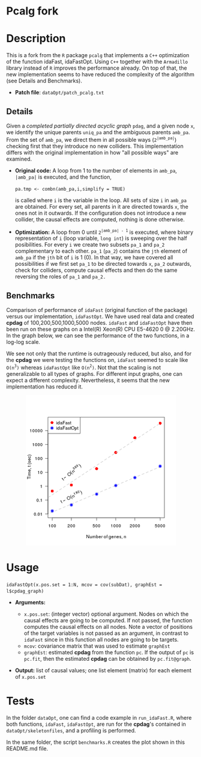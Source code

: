 # Pcalg fork

# Description 

 This is a fork from the `R` package `pcalg` 
that implements a `C++` optimization of the 
function idaFast, idaFastOpt. Using `C++` together
with the `Armadillo` library instead of `R` improves the 
performance already. On top of that, the new implementation
seems to have reduced the complexity of the algorithm (see 
Details and Benchmarks). 

* **Patch file**:  `dataOpt/patch_pcalg.txt`
 

## Details

Given a *completed partially directed acyclic graph* `pdag`, and
a given node `x`, we identify the unique parents `uniq_pa`  and the 
ambiguous parents `amb_pa`. From the set of `amb_pa`, we direct them 
in all possible ways (`2`<sup>`|amb_pa|`</sup>) checking first that 
they introduce no new colliders. This implementation differs with 
the original implementation in how "all possible ways" are examined. 

* **Original code:** A loop from 1 to the number of elements
in `amb_pa`, `|amb_pa|` is executed, and the function,
 
   ``pa.tmp <- combn(amb_pa,i,simplify = TRUE)``

   is called where `i` is the variable in the loop. All sets of size `i` in `amb_pa`
are obtained. For every set, all parents in it are directed towards 
`x`, the ones not in it  outwards. If the configuration does not introduce a new 
collider, the causal effects are computed, nothing is done otherwise. 

* **Optimization:** A loop from 0 until  `2`<sup>`|amb_pa| - 1`</sup> is executed, 
where binary representation of `i` (loop variable, `long int`) is sweeping 
over the half posibilities. For every `i` we create two subsets 
`pa_1` and `pa_2` complementary to each other. `pa_1` (`pa_2`) contains the `jth` element
of `amb_pa` if the `jth` bit of `i` is 1 (0).  In that way, we have covered all 
possibilities if we first set `pa_1` to be directed towards `x`, `pa_2` outwards, 
check for colliders, compute causal effects and then do the same reversing the roles
of `pa_1` and `pa_2.`

 

## Benchmarks 

 Comparison of performance of  `idaFast` (original function of the package)
versus our implementation, `idaFastOpt`. We have used  real data and created **cpdag** of
100,200,500,1000,5000 nodes. `idaFast` and `idaFastOpt` have then been run on these
graphs on a Intel(R) Xeon(R) CPU E5-4620 0 @ 2.20GHz. In the graph below, we can see 
the performance of the two functions, in a log-log scale. 

We see not only that the runtime is outrageously reduced, but also, and 
for the **cpdag** we were testing the functions on, `idaFast` seemed to scale like 
`O(n`<sup>`3`</sup>`)` whereas `idaFastOpt` like `O(n`<sup>`2`</sup>`)`. Not that 
the scaling  is not generalizable to all types of graphs. For different input graphs, 
one can expect a different complexity. Nevertheless, it seems that the new implementation
has reduced it.  


<center> <img src="dataOpt/timings_log.png" /> </center>

# Usage

``idaFastOpt(x.pos.set = 1:N, mcov = cov(subDat), graphEst = l$cpdag_graph)``


* **Arguments:** 
   - `x.pos.set`: (integer vector) optional argument. 
   Nodes on which the causal effects are going to 
   be computed. If not passed, the function computes 
   the causal effects on all nodes. Note a vector of positions
   of the target variables is not passed as an argument, in contrast 
   to `idaFast` since in this function all nodes are going to be 
   targets.
   - `mcov`: covariance matrix that was used to estimate `graphEst`
   - `graphEst`: estimated **cpdag** from the function `pc`. If the output of
   `pc` is `pc.fit`, then the estimated **cpdag** can be obtained by
   `pc.fit@graph`.

* **Output:**
   list of causal values; one list element (matrix) for each element of 
   `x.pos.set`

# Tests 

  In the folder `dataOpt`, one can find a code example in `run_idaFast.R`, 
  where both functions, `idaFast`, `idaFastOpt`, are run for the **cpdag**'s
  contained in `dataOpt/skeletonfiles`, and a profiling is performed. 


  In the same folder, the script `benchmarks.R` creates the plot shown in this README.md 
  file.
